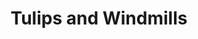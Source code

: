 ---
category: river
title: Tulips and Windmills
class: tulips-and-windmills
cruiseline: Viking River Cruises - Viking Longship Skirnir
special-info: Flights & transfers + Shore Excursions & drinks with meals
price: 995
nights: 9
cruise-url: http://www.planetcruise.co.uk/viking-river-cruises/viking-longship-skirnir/21-march-2017/121865?referrersiteid=970
---